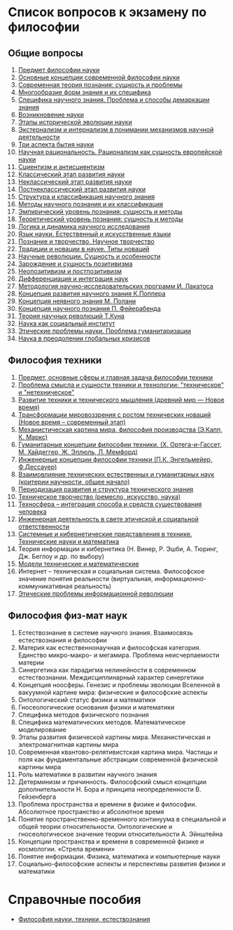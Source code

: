 # Список вопросов к экзамену по философии
## Общие вопросы
1. [Предмет философии науки](general.md#1-Предмет-философии-науки)
2. [Основные концепции современной философии науки](general.md#2-Основные-концепции-современной-философии-науки)
3. [Современная теория познания: сущность и проблемы](general.md#3-Современная-теория-познания-сущность-и-проблемы)
4. [Многообразие форм знания и их специфика](general.md#4-Многообразие-форм-знания-и-их-специфика)
5. [Специфика научного знания. Проблема и способы демаркации знания](general.md#5-Специфика-научного-знания-Проблема-и-способы-демаркации-знания)
6. [Возникновение науки](general.md#6-Возникновение-науки)
7. [Этапы исторической эволюции науки](general.md#7-Этапы-исторической-эволюции-науки)
8. [Экстернализм и интернализм в понимании механизмов научной деятельности](general.md#8-Экстернализм-и-интернализм-в-понимании-механизмов-научной-деятельности)
9. [Три аспекта бытия науки](general.md#9-Три-аспекта-бытия-науки)
10. [Научная рациональность. Рационализм как сущность европейской науки](general.md#10-Научная-рациональность-Рационализм-как-сущность-европейской-науки)
11. [Сциентизм и антисциентизм](general.md#11-Сциентизм-и-антисциентизм)
12. [Классический этап развития науки](general.md#12-Классический-этап-развития-науки)
13. [Неклассический этап развития науки](general.md#13-Неклассический-этап-развития-науки)
14. [Постнеклассический этап развития науки](general.md#14-Постнеклассический-этап-развития-науки)
15. [Структура и классификация научного знания](general.md#15-Структура-и-классификация-научного-знания)
16. [Методы научного познания и их классификация](general.md#16-Методы-научного-познания-и-их-классификация)
17. [Эмпирический уровень познания: сущность и методы](general.md#17-Эмпирический-уровень-познания-сущность-и-методы)
18. [Теоретический уровень познания: сущность и методы](general.md#18-Теоретический-уровень-познания-сущность-и-методы)
19. [Логика и динамика научного исследования](general.md#19-Логика-и-динамика-научного-исследования)
20. [Язык науки. Естественный и искусственные языки](general.md#20-Язык-науки-Естественный-и-искусственные-языки)
21. [Познание и творчество. Научное творчество](general.md#21-Познание-и-творчество-Научное-творчество)
22. [Традиции и новации в науке. Типы новаций](general.md#22-Традиции-и-новации-в-науке-Типы-новаций)
23. [Научные революции. Сущность и особенности](general.md#23-Научные-революции-Сущность-и-особенности)
24. [Зарождение и сущность позитивизма](general.md#24-Зарождение-и-сущность-позитивизма)
25. [Неопозитивизм и постпозитивизм](general.md#25-Неопозитивизм-и-постпозитивизм)
26. [Дифференциация и интеграция наук](general.md#26-Дифференциация-и-интеграция-наук)
27. [Методология научно-исследовательских программ И. Лакатоса](general.md#27-Методология-научно-исследовательских-программ-И-Лакатоса)
28. [Концепция развития научного знания К.Поппера](general.md#28-Концепция-развития-научного-знания-К-Поппера)
29. [Концепция неявного знания М. Полани](general.md#29-Концепция-неявного-знания-М-Полани)
30. [Концепция научного познания П. Фейерабенда](general.md#31-Концепция-научного-познания-П-Фейерабенда)
31. [Теория научных революций Т.Куна](general.md#31-Теория-научных-революций-Т-Куна)
32. [Наука как социальный институт](general.md#32-Наука-как-социальный-институт)
33. [Этические проблемы науки. Проблема гуманитаризации](general.md#33-Этические-проблемы-науки-Проблема-гуманитаризации)
34. [Наука в преодолении глобальных кризисов](general.md#34-Наука-в-преодолении-глобальных-кризисов)

## Философия техники
1. [Предмет, основные сферы и главная задача философии техники](technic.md#1-Предмет-основные-сферы-и-главная-задача-философии-техники)
2. [Проблема смысла и сущности техники и технологии: "техническое" и "нетехническое"](technic.md#2-Проблема-смысла-и-сущности-техники-и-технологии-техническое-и-нетехническое)
3. [Развитие техники и технического мышления (древний мир — Новое время)](https://github.com/pinecrew/philosophy/blob/master/technic.md#3-Развитие-техники-и-технического-мышления-древний-мир--Новое-время)
4. [Трансформации мировоззрения с ростом технических новаций (Новое время – современный этап)](technic.md#4-Трансформации-мировоззрения-с-ростом-технических-новаций-Новое-время--современный-этап)
5. [Механистическая картина мира, философия производства (Э.Капп, К. Маркс)](technic.md#5-Механистическая-картина-мира-философия-производства-ЭКапп-К-Маркс)
6. [Гуманитарные концепции философии техники. (Х. Ортега-и-Гассет, М. Хайдеггер, Ж. Эллюль, Л. Мемфорд)](technic.md#6-Гуманитарные-концепции-философии-техники-Х-Ортега-и-Гассет-М-Хайдеггер-Ж-Эллюль-Л-Мемфорд)
7. [Инженерные концепции философии техники (П.К. Энгельмейер, Ф.Дессауер)](technic.md#7-Инженерные-концепции-философии-техники-ПК-Энгельмейер-Ф-Дессауэр)
8. [Взаимовлияние технических естественных и гуманитарных наук (критерии научности, общее начало)](technic.md#8-Взаимовлияние-технических-естественных-и-гуманитарных-наук-критерии-научности-общее-начало)
9. [Периодизация развития и структура технического знания](technic.md#9-Периодизация-развития-и-структура-технического-знания)
10. [Техническое творчество (ремесло, искусство, наука)](technic.md#10-Техническое-творчество-ремесло-искусство-наука)
11. [Техносфера – интеграция способа и средств существования человека](technic.md#11-Техносфера--интеграция-способа-и-средств-существования-человека)
12. [Инженерная деятельность в свете этической и социальной ответственности](technic.md#12-Инженерная-деятельность-в-свете-этической-и-социальной-ответственности)
13. [Системные и кибернетические представления в технике. Технические науки и математика](technic.md#13-Системные-и-кибернетические-представления-в-технике-Технические-науки-и-математика)
14. Теория информации и кибернетика (Н. Винер, Р. Эшби, А. Тюринг, Дж. Беглоу и др. по выбору)
15. [Модели технические и математические](technic.md#15-Модели-технические-и-математические)
16. Интернет – техническая и социальная система. Философское значение понятия реальности (виртуальная, информационно-коммуникативная реальность)
17. [Этические проблемы информационной революции](technic.md#17-Этические-проблемы-информационной-революции)

## Философия физ-мат наук
1. Естествознание в системе научного знания. Взаимосвязь естествознания и философии
2. Материя как естественнонаучная и философская категория. Единство микро-макро- и мегамира. Проблема неисчерпаемости материи
3. Синергетика как парадигма нелинейности в современном естествознании. Междисциплинарный характер синергетики
4. Концепция ноосферы. Генезис и проблемы эволюции Вселенной в вакуумной картине мира: физические и философские аспекты
5. Онтологический статус физики и математики
6. Гносеологические основания физики и математики
7. Специфика методов физического познания
8. Специфика математических методов. Математическое моделирование
9. Этапы развития физической картины мира. Механистическая и электромагнитная картины мира
10. Современная квантово-релятивистская картина мира. Частицы и поля как фундаментальные абстракции современной физической картины мира
11. Роль математики в развитии научного знания
12. Детерминизм и причинность. Философский смысл концепции дополнительности Н. Бора и принципа неопределенности В. Гейзенберга
13. Проблема пространства и времени в физике и философии. Абсолютное пространство и абсолютное время
14. Понятие пространственно-временного континуума в специальной и общей теории относительности. Онтологические и гносеологическое значение теории относительности А. Эйнштейна
15. Концепции пространства и времени в современной физике и космологии. «Стрела времени»
16. Понятие информации. Физика, математика и компьютерные науки
17. Социально-философские аспекты  и перспективы развития физики и математики

# Справочные пособия
- [Философия науки, техники, естествознания](text.md)
